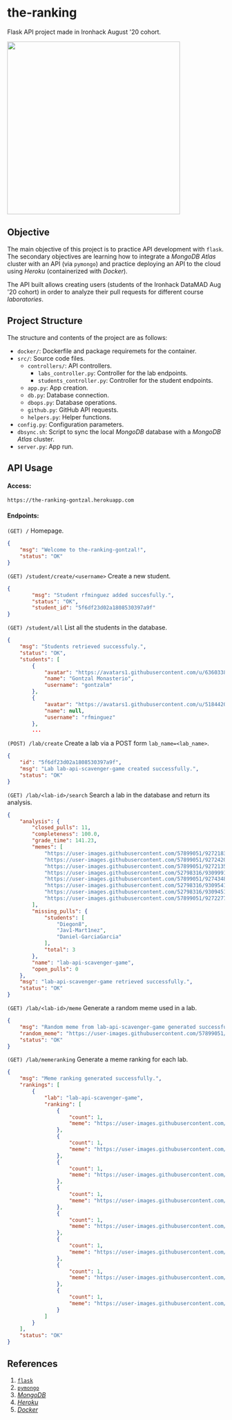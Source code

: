 # the-ranking
Flask API project made in Ironhack August '20 cohort.

<a>
  <img src="https://cdn.onlinewebfonts.com/svg/img_544576.png" width="400" />
</a>

## Objective
The main objective of this project is to practice API development with `flask`. The secondary objectives are learning how to integrate a *MongoDB Atlas* cluster with an API (via `pymongo`) and practice deploying an API to the cloud using *Heroku* (containerized with *Docker*). 

The API built allows creating users (students of the Ironhack DataMAD Aug '20 cohort) in order to analyze their pull requests for different course *laboratories*.

## Project Structure
The structure and contents of the project are as follows:
- `docker/`: Dockerfile and package requiremets for the container.
- `src/`: Source code files.
  - `controllers/`: API controllers.
    - `labs_controller.py`: Controller for the lab endpoints.
    - `students_controller.py`: Controller for the student endpoints.
  - `app.py`: App creation.
  - `db.py`: Database connection.
  - `dbops.py`: Database operations.
  - `github.py`: GitHub API requests.
  - `helpers.py`: Helper functions.
- `config.py`: Configuration parameters.
- `dbsync.sh`: Script to sync the local *MongoDB* database with a *MongoDB Atlas* cluster.
- `server.py`: App run.

## API Usage
#### Access: 
`https://the-ranking-gontzal.herokuapp.com`

#### Endpoints:

`(GET) /` Homepage.
```json
{
    "msg": "Welcome to the-ranking-gontzal!",
    "status": "OK"
}
```

`(GET) /student/create/<username>` Create a new student.
```json
{
        "msg": "Student rfminguez added succesfully.",
        "status": "OK",
        "student_id": "5f6df23d02a1808530397a9f"
}
```

`(GET) /student/all` List all the students in the database.
```json
{
    "msg": "Students retrieved successfuly.",
    "status": "OK",
    "students": [
        {
            "avatar": "https://avatars1.githubusercontent.com/u/63603386?v=4",
            "name": "Gontzal Monasterio",
            "username": "gontzalm"
        },
        {
            "avatar": "https://avatars1.githubusercontent.com/u/5184420?v=4",
            "name": null,
            "username": "rfminguez"
        },
        ...
```

`(POST) /lab/create` Create a lab via a POST form `lab_name=<lab_name>`.
```json
{
    "id": "5f6df23d02a1808530397a9f",
    "msg": "Lab lab-api-scavenger-game created successfully.",
    "status": "OK"
}
```

`(GET) /lab/<lab-id>/search` Search a lab in the database and return its analysis.
```json
{
    "analysis": {
        "closed_pulls": 11,
        "completeness": 100.0,
        "grade_time": 141.23,
        "memes": [
            "https://user-images.githubusercontent.com/57899051/92721831-f9b7af80-f366-11ea-94c8-016dc002e278.jpg",
            "https://user-images.githubusercontent.com/57899051/92724207-857f0b00-f36a-11ea-8662-0fef1f36dafb.jpg",
            "https://user-images.githubusercontent.com/57899051/92721357-451d8e00-f366-11ea-9cae-70548bafd6fc.jpg",
            "https://user-images.githubusercontent.com/52798316/93099913-debba700-f6a8-11ea-9653-ce5b2a5e6d7d.png",
            "https://user-images.githubusercontent.com/57899051/92743489-def23480-f380-11ea-950f-939509b20ae0.jpg",
            "https://user-images.githubusercontent.com/52798316/93095414-5b4b8700-f6a3-11ea-8023-8f961b73cee1.png",
            "https://user-images.githubusercontent.com/52798316/93094512-4c180980-f6a2-11ea-9332-68c0ca570462.png",
            "https://user-images.githubusercontent.com/57899051/92722772-61222f00-f368-11ea-8ed2-2a7ccb64b4c7.jpg"
        ],
        "missing_pulls": {
            "students": [
                "Diegon8",
                "Jav1-Mart1nez",
                "Daniel-GarciaGarcia"
            ],
            "total": 3
        },
        "name": "lab-api-scavenger-game",
        "open_pulls": 0
    },
    "msg": "lab-api-scavenger-game retrieved successfully.",
    "status": "OK"
}
```

`(GET) /lab/<lab-id>/meme` Generate a random meme used in a lab.
```json
{
    "msg": "Random meme from lab-api-scavenger-game generated successfully.",
    "random_meme": "https://user-images.githubusercontent.com/57899051/92721831-f9b7af80-f366-11ea-94c8-016dc002e278.jpg",
    "status": "OK"
}
```

`(GET) /lab/memeranking` Generate a meme ranking for each lab.
```json
{
    "msg": "Meme ranking generated successfully.",
    "rankings": [
        {
            "lab": "lab-api-scavenger-game",
            "ranking": [
                {
                    "count": 1,
                    "meme": "https://user-images.githubusercontent.com/57899051/92721831-f9b7af80-f366-11ea-94c8-016dc002e278.jpg"
                },
                {
                    "count": 1,
                    "meme": "https://user-images.githubusercontent.com/57899051/92724207-857f0b00-f36a-11ea-8662-0fef1f36dafb.jpg"
                },
                {
                    "count": 1,
                    "meme": "https://user-images.githubusercontent.com/57899051/92721357-451d8e00-f366-11ea-9cae-70548bafd6fc.jpg"
                },
                {
                    "count": 1,
                    "meme": "https://user-images.githubusercontent.com/52798316/93099913-debba700-f6a8-11ea-9653-ce5b2a5e6d7d.png"
                },
                {
                    "count": 1,
                    "meme": "https://user-images.githubusercontent.com/57899051/92743489-def23480-f380-11ea-950f-939509b20ae0.jpg"
                },
                {
                    "count": 1,
                    "meme": "https://user-images.githubusercontent.com/52798316/93095414-5b4b8700-f6a3-11ea-8023-8f961b73cee1.png"
                },
                {
                    "count": 1,
                    "meme": "https://user-images.githubusercontent.com/52798316/93094512-4c180980-f6a2-11ea-9332-68c0ca570462.png"
                },
                {
                    "count": 1,
                    "meme": "https://user-images.githubusercontent.com/57899051/92722772-61222f00-f368-11ea-8ed2-2a7ccb64b4c7.jpg"
                }
            ]
        }
    ],
    "status": "OK"
}
```

## References
1. [`flask`](https://flask.palletsprojects.com/en/1.1.x/)
2. [`pymongo`](https://pymongo.readthedocs.io/en/stable/)
3. [*MongoDB*](https://www.mongodb.com/community)
4. [*Heroku*](https://www.heroku.com/)
5. [*Docker*](https://www.docker.com/docker-community)
